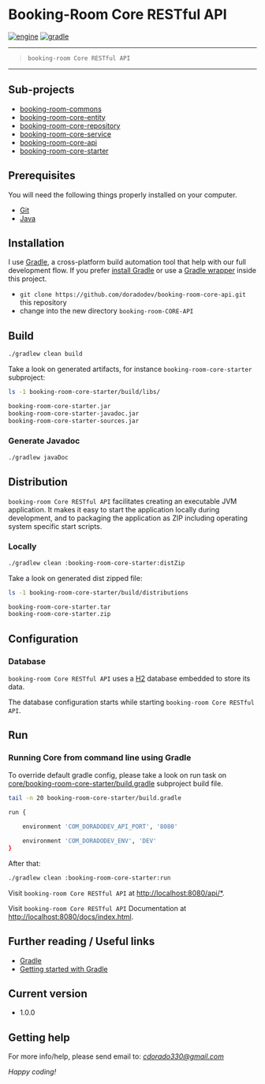 # Booking-Room Core RESTful API

[![engine](https://img.shields.io/badge/JDK-v1.8+-yellow.svg)]()
[![gradle](https://img.shields.io/badge/gradle-v2.13+-blue.svg)]()

---

> `booking-room Core RESTful API` 

---

## Sub-projects

* [booking-room-commons]()
* [booking-room-core-entity]()
* [booking-room-core-repository]()
* [booking-room-core-service]()
* [booking-room-core-api]()
* [booking-room-core-starter]()

## Prerequisites

You will need the following things properly installed on your computer.

* [Git](http://git-scm.com/)
* [Java](https://java.com/en/download/)

## Installation

I use [Gradle](http://www.gradle.org), a cross-platform build automation tool that help with our full development flow. If you prefer [install Gradle](http://www.gradle.org/installation) or use a [Gradle wrapper](http://www.gradle.org/docs/current/userguide/gradle_wrapper.html) inside this project.

* `git clone https://github.com/doradodev/booking-room-core-api.git` this repository
* change into the new directory `booking-room-CORE-API`

## Build

```bash
./gradlew clean build
```

Take a look on generated artifacts, for instance `booking-room-core-starter` subproject:

```bash
ls -1 booking-room-core-starter/build/libs/

booking-room-core-starter.jar
booking-room-core-starter-javadoc.jar
booking-room-core-starter-sources.jar
```


### Generate Javadoc

```bash
./gradlew javaDoc
```

## Distribution

`booking-room Core RESTful API` facilitates creating an executable JVM application. It makes it easy to start the application locally during development, and to packaging the application as ZIP including operating system specific start scripts. 

### Locally

```bash
./gradlew clean :booking-room-core-starter:distZip
```

Take a look on generated dist zipped file:

```bash
ls -1 booking-room-core-starter/build/distributions

booking-room-core-starter.tar
booking-room-core-starter.zip
```

## Configuration

### Database

`booking-room Core RESTful API` uses a [H2](http://www.h2database.com/html/main.html) database embedded to store its data.

The database configuration starts while starting `booking-room Core RESTful API`.


## Run

### Running Core from command line using Gradle

To override default gradle config, please take a look on run task on  [core/booking-room-core-starter/build.gradle](core/booking-room-core-starter/build.gradle) subproject build file.

```bash
tail -n 20 booking-room-core-starter/build.gradle

run {   
    
    environment 'COM_DORADODEV_API_PORT', '8080'

    environment 'COM_DORADODEV_ENV', 'DEV'
}
```

After that:

```bash
./gradlew clean :booking-room-core-starter:run
```

Visit `booking-room Core RESTful API` at [http://localhost:8080/api/*](http://localhost:8080/api).

Visit `booking-room Core RESTful API` Documentation at [http://localhost:8080/docs/index.html](http://localhost:8080/docs/index.html).

## Further reading / Useful links

* [Gradle](http://gradle.org/)
* [Getting started with Gradle](http://gradle.org/getting-started-jvm/)

## Current version

 - 1.0.0

## Getting help

For more info/help, please send email to: *cdorado330@gmail.com*

*Happy coding!*
